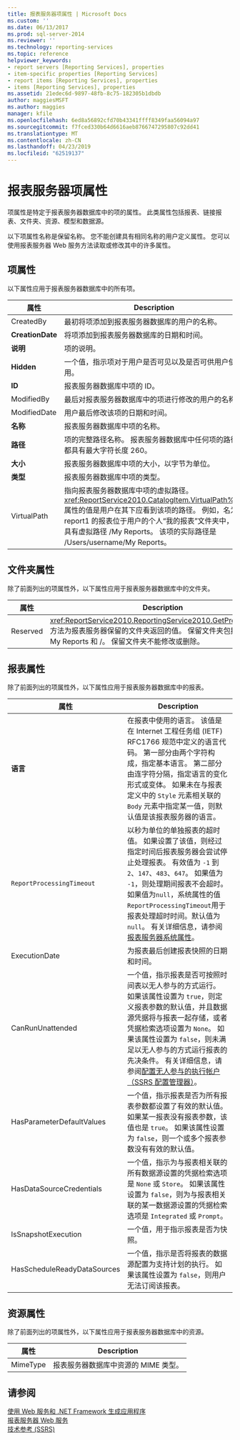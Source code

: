 ```yaml
---
title: 报表服务器项属性 | Microsoft Docs
ms.custom: ''
ms.date: 06/13/2017
ms.prod: sql-server-2014
ms.reviewer: ''
ms.technology: reporting-services
ms.topic: reference
helpviewer_keywords:
- report servers [Reporting Services], properties
- item-specific properties [Reporting Services]
- report items [Reporting Services], properties
- items [Reporting Services], properties
ms.assetid: 21edec6d-9897-48fb-8c75-182305b1dbdb
author: maggiesMSFT
ms.author: maggies
manager: kfile
ms.openlocfilehash: 6ed8a56892cfd70b43341ffff8349faa56094a97
ms.sourcegitcommit: f7fced330b64d6616aeb8766747295807c92dd41
ms.translationtype: MT
ms.contentlocale: zh-CN
ms.lasthandoff: 04/23/2019
ms.locfileid: "62519137"
---
```

# <a name="report-server-item-properties"></a>报表服务器项属性
  项属性是特定于报表服务器数据库中的项的属性。 此类属性包括报表、链接报表、文件夹、资源、模型和数据源。  
  
 以下项属性名称是保留名称。 您不能创建具有相同名称的用户定义属性。 您可以使用报表服务器 Web 服务方法读取或修改其中的许多属性。  
  
## <a name="item-properties"></a>项属性  
 以下属性应用于报表服务器数据库中的所有项。  
  
|属性|Description|  
|--------------|-----------------|  
|CreatedBy|最初将项添加到报表服务器数据库的用户的名称。|  
|**CreationDate**|将项添加到报表服务器数据库的日期和时间。|  
|**说明**|项的说明。|  
|**Hidden**|一个值，指示项对于用户是否可见以及是否可供用户使用。|  
|**ID**|报表服务器数据库中项的 ID。|  
|ModifiedBy|最后对报表服务器数据库中的项进行修改的用户的名称。|  
|ModifiedDate|用户最后修改该项的日期和时间。|  
|**名称**|报表服务器数据库中项的名称。|  
|**路径**|项的完整路径名称。 报表服务器数据库中任何项的路径都具有最大字符长度 260。|  
|**大小**|报表服务器数据库中项的大小，以字节为单位。|  
|**类型**|报表服务器数据库中项的类型。|  
|VirtualPath|指向报表服务器数据库中项的虚拟路径。 <xref:ReportService2010.CatalogItem.VirtualPath%2A> 属性的值是用户在其下应看到该项的路径。 例如，名为 report1 的报表位于用户的个人“我的报表”文件夹中，它具有虚拟路径 /My Reports。 该项的实际路径是 /Users/username/My Reports。|  
  
## <a name="folder-properties"></a>文件夹属性  
 除了前面列出的项属性外，以下属性应用于报表服务器数据库中的文件夹。  
  
|属性|Description|  
|--------------|-----------------|  
|Reserved|<xref:ReportService2010.ReportingService2010.GetProperties%2A> 方法为报表服务器保留的文件夹返回的值。 保留文件夹包括 Users、My Reports 和 /。 保留文件夹不能修改或删除。|  
  
## <a name="report-properties"></a>报表属性  
 除了前面列出的项属性外，以下属性应用于报表服务器数据库中的报表。  
  
|属性|Description|  
|--------------|-----------------|  
|**语言**|在报表中使用的语言。 该值是在 Internet 工程任务组 (IETF) RFC1766 规范中定义的语言代码。 第一部分由两个字符构成，指定基本语言。 第二部分由连字符分隔，指定语言的变化形式或变体。 如果未在与报表定义中的 `Style` 元素相关联的 `Body` 元素中指定某一值，则默认值是该报表服务器的语言。|  
|`ReportProcessingTimeout`|以秒为单位的单独报表的超时值。 如果设置了该值，则经过指定时间后报表服务器会尝试停止处理报表。 有效值为 `-1` 到 `2`、`147`、`483`、`647`。 如果值为 `-1`，则处理期间报表不会超时。 如果值为`null`，系统属性的值`ReportProcessingTimeout`用于报表处理超时时间。默认值为 `null`。 有关详细信息，请参阅[报表服务器系统属性](reporting-services-properties-report-server-system-properties.md)。|  
|ExecutionDate|为报表最后创建报表快照的日期和时间。|  
|CanRunUnattended|一个值，指示报表是否可按照时间表以无人参与的方式运行。 如果该属性设置为 `true`，则定义报表参数的默认值，并且数据源凭据将与报表一起存储，或者凭据检索选项设置为 `None`。 如果该属性设置为 `false`，则未满足以无人参与的方式运行报表的先决条件。 有关详细信息，请参阅[配置无人参与的执行帐户（SSRS 配置管理器）](../../install-windows/configure-the-unattended-execution-account-ssrs-configuration-manager.md)。|  
|HasParameterDefaultValues|一个值，指示报表是否为所有报表参数都设置了有效的默认值。 如果某一报表没有报表参数，该值也是 `true`。 如果该属性设置为 `false`，则一个或多个报表参数没有有效的默认值。|  
|HasDataSourceCredentials|一个值，指示为与报表相关联的所有数据源设置的凭据检索选项是 `None` 或 `Store`。 如果该属性设置为 `false`，则为与报表相关联的某一数据源设置的凭据检索选项是 `Integrated` 或 `Prompt`。|  
|IsSnapshotExecution|一个值，用于指示报表是否为快照。|  
|HasScheduleReadyDataSources|一个值，指示是否将报表的数据源配置为支持计划的执行。 如果该属性设置为 `false`，则用户无法订阅该报表。|  
  
## <a name="resource-properties"></a>资源属性  
 除了前面列出的项属性外，以下属性应用于报表服务器数据库中的资源。  
  
|属性|Description|  
|--------------|-----------------|  
|MimeType|报表服务器数据库中资源的 MIME 类型。|  
  
## <a name="see-also"></a>请参阅  
 [使用 Web 服务和 .NET Framework 生成应用程序](building-applications-using-the-web-service-and-the-net-framework.md)   
 [报表服务器 Web 服务](../report-server-web-service.md)   
 [技术参考 (SSRS)](../../technical-reference-ssrs.md)  
  
  
